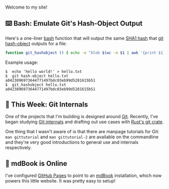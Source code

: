 
# &nbsp;

Welcome to my site!

## &#9000;&#65039; Bash: Emulate Git's Hash-Object Output

Here's a one-liner [bash](https://www.gnu.org/software/bash/manual/html_node/index.html) function that will output the same [SHA1 hash](https://man7.org/linux/man-pages/man1/sha1sum.1.html) that [git hash-object](https://git-scm.com/docs/git-hash-object) outputs for a file:

```bash
function git_hashobject () { echo -e "blob $(wc -m $1 | awk '{print $1}')\0$(cat $1)" | sha1sum | awk '{print $1}'; }
```

Example usage:

```
$  echo 'hello world!' > hello.txt
$  git hash-object hello.txt
a0423896973644771497bdc03eb99d5281615b51
$  git_hashobject hello.txt 
a0423896973644771497bdc03eb99d5281615b51
```



## &#127794; This Week: Git Internals

One of the projects that I'm building is designed around [Git](https://git-scm.com). Recently, I've began studying [Git internals](https://git-scm.com/book/en/v2/Git-Internals-Plumbing-and-Porcelain) and drafting out use cases with [Rust's git crate](https://github.com/rust-lang/git2-rs).

One thing that I wasn't aware of is that there are manpage tutorials for Git: ```man gittutorial``` and ```man gittutorial-2``` are available on the commandline and they're very good introductions to general use and internals respectively.

## &#128212; mdBook is Online  

I've configured [GitHub Pages](https://pages.github.com) to point to an [mdBook](https://github.com/rust-lang/mdBook) installation, which now powers this little website. It was pretty easy to setup!
